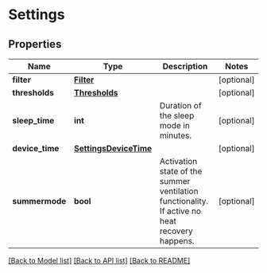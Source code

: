 # Settings

## Properties
Name | Type | Description | Notes
------------ | ------------- | ------------- | -------------
**filter** | [**Filter**](Filter.md) |  | [optional] 
**thresholds** | [**Thresholds**](Thresholds.md) |  | [optional] 
**sleep_time** | **int** | Duration of the sleep mode in minutes. | [optional] 
**device_time** | [**SettingsDeviceTime**](SettingsDeviceTime.md) |  | [optional] 
**summermode** | **bool** | Activation state of the summer ventilation functionality. If active no heat recovery happens. | [optional] 

[[Back to Model list]](../README.md#documentation-for-models) [[Back to API list]](../README.md#documentation-for-api-endpoints) [[Back to README]](../README.md)

